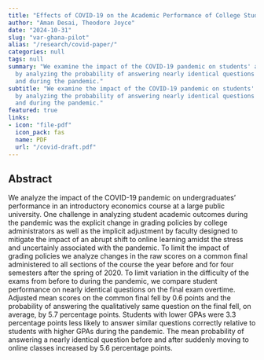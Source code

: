 ```yaml
---
title: "Effects of COVID-19 on the Academic Performance of College Students"
author: "Aman Desai, Theodore Joyce"
date: "2024-10-31"
slug: "var-ghana-pilot"
alias: "/research/covid-paper/"
categories: null
tags: null
summary: "We examine the impact of the COVID-19 pandemic on students' academic performance
  by analyzing the probability of answering nearly identical questions on exams before
  and during the pandemic."
subtitle: "We examine the impact of the COVID-19 pandemic on students' academic performance
  by analyzing the probability of answering nearly identical questions on exams before
  and during the pandemic."
featured: true
links:
- icon: "file-pdf"
  icon_pack: fas
  name: PDF
  url: "/covid-draft.pdf"
---
```


## Abstract 

We analyze the impact of the COVID-19 pandemic on undergraduates’  performance in an introductory 
economics course at a large public university.  One challenge in analyzing student academic outcomes 
during the pandemic was the explicit change in grading policies by college administrators as well as 
the implicit adjustment by faculty designed to mitigate the impact of an abrupt shift to online learning
amidst the stress and uncertainly associated with the pandemic. To limit the impact of grading policies
we analyze changes in the  raw scores on a common final administered to all sections of the course the 
year before and for four semesters after the spring of 2020.  To limit variation in the difficulty of 
the exams from before to during the pandemic, we compare student performance on nearly identical 
questions on the final  exam overtime.  Adjusted mean scores on the common final fell by 0.6 points and the probability of answering 
the qualitatively same question on the final fell, on average, by 5.7 percentage points. Students with lower GPAs were 3.3 percentage 
points less likely to answer similar questions correctly relative to students with higher GPAs during the pandemic. The mean probability 
of answering a nearly identical question before and after suddenly moving to online classes increased by 5.6 percentage points.